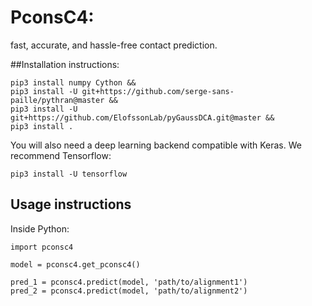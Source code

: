 # PconsC4:
fast, accurate, and hassle-free contact prediction.

##Installation instructions:

    pip3 install numpy Cython &&
    pip3 install -U git+https://github.com/serge-sans-paille/pythran@master &&
    pip3 install -U git+https://github.com/ElofssonLab/pyGaussDCA.git@master &&
    pip3 install .

You will also need a deep learning backend compatible with Keras. We recommend Tensorflow:

    pip3 install -U tensorflow


## Usage instructions

Inside Python:

    import pconsc4

    model = pconsc4.get_pconsc4()

    pred_1 = pconsc4.predict(model, 'path/to/alignment1')
    pred_2 = pconsc4.predict(model, 'path/to/alignment2')

